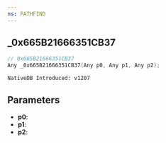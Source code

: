 ```yaml
---
ns: PATHFIND
---
```

## _0x665B21666351CB37

```c
// 0x665B21666351CB37
Any _0x665B21666351CB37(Any p0, Any p1, Any p2);
```

```
NativeDB Introduced: v1207
```

## Parameters
* **p0**:
* **p1**:
* **p2**:
